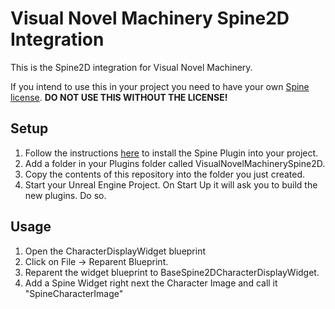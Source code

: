 # Visual Novel Machinery Spine2D Integration
This is the Spine2D integration for Visual Novel Machinery.

If you intend to use this in your project you need to have your own [Spine license](https://esotericsoftware.com/spine-purchase). **DO NOT USE THIS WITHOUT THE LICENSE!**

## Setup
1. Follow the instructions [here](https://github.com/EsotericSoftware/spine-runtimes/blob/4.1/spine-ue4/README.md#usage) to install the Spine Plugin into your project.
2. Add a folder in your Plugins folder called VisualNovelMachinerySpine2D.
3. Copy the contents of this repository into the folder you just created.
4. Start your Unreal Engine Project. On Start Up it will ask you to build the new plugins. Do so.

## Usage
1. Open the CharacterDisplayWidget blueprint
2. Click on File -> Reparent Blueprint.
3. Reparent the widget blueprint to BaseSpine2DCharacterDisplayWidget.
4. Add a Spine Widget right next the Character Image and call it "SpineCharacterImage"